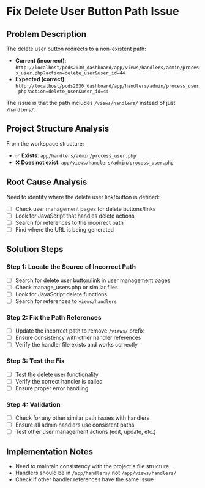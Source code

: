 # Fix Delete User Button Path Issue

## Problem Description
The delete user button redirects to a non-existent path:
- **Current (incorrect)**: `http://localhost/pcds2030_dashboard/app/views/handlers/admin/process_user.php?action=delete_user&user_id=44`
- **Expected (correct)**: `http://localhost/pcds2030_dashboard/app/handlers/admin/process_user.php?action=delete_user&user_id=44`

The issue is that the path includes `/views/handlers/` instead of just `/handlers/`.

## Project Structure Analysis
From the workspace structure:
- ✅ **Exists**: `app/handlers/admin/process_user.php`
- ❌ **Does not exist**: `app/views/handlers/admin/process_user.php`

## Root Cause Analysis
Need to identify where the delete user link/button is defined:
- [ ] Check user management pages for delete buttons/links
- [ ] Look for JavaScript that handles delete actions
- [ ] Search for references to the incorrect path
- [ ] Find where the URL is being generated

## Solution Steps

### Step 1: Locate the Source of Incorrect Path
- [ ] Search for delete user button/link in user management pages
- [ ] Check manage_users.php or similar files
- [ ] Look for JavaScript delete functions
- [ ] Search for references to `views/handlers`

### Step 2: Fix the Path References
- [ ] Update the incorrect path to remove `/views/` prefix
- [ ] Ensure consistency with other handler references
- [ ] Verify the handler file exists and works correctly

### Step 3: Test the Fix
- [ ] Test the delete user functionality
- [ ] Verify the correct handler is called
- [ ] Ensure proper error handling

### Step 4: Validation
- [ ] Check for any other similar path issues with handlers
- [ ] Ensure all admin handlers use consistent paths
- [ ] Test other user management actions (edit, update, etc.)

## Implementation Notes
- Need to maintain consistency with the project's file structure
- Handlers should be in `/app/handlers/` not `/app/views/handlers/`
- Check if other handler references have the same issue
